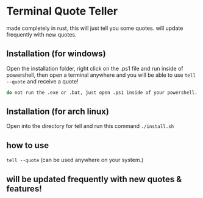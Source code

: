 # Terminal Quote Teller

made completely in rust, this will just tell you some quotes. will update frequently with new quotes.

## Installation (for windows)

Open the installation folder, right click on the .ps1 file and run inside of powershell, then open a terminal anywhere and you will be able to use ```tell --quote``` and receive a quote!

```bash
do not run the .exe or .bat, just open .ps1 inside of your powershell.
```

## Installation (for arch linux)

Open into the directory for tell and run this command ``` ./install.sh ```

## how to use

```tell --quote``` (can be used anywhere on your system.)

## will be updated frequently with new quotes & features!
